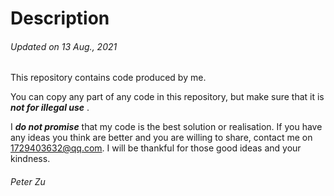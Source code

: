 # Description
###### Updated on 13 Aug., 2021

This repository contains code produced by me.  

You can copy any part of any code in this repository, but make sure that it is ***not for illegal use*** .  

I ***do not promise*** that my code is the best solution or realisation. If you have any ideas you think are better and you are willing to share, contact me on 1729403632@qq.com. I will be thankful for those good ideas and your kindness.
###### Peter Zu
